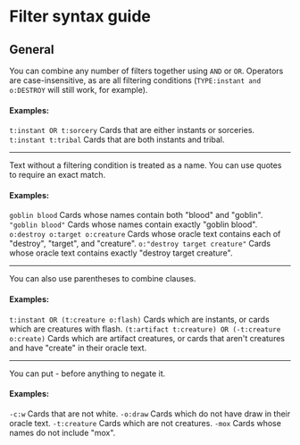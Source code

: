 # Filter syntax guide

## General

You can combine any number of filters together using `AND` or `OR`. Operators are case-insensitive, as are all filtering conditions (`TYPE:instant and o:DESTROY` will still work, for example).

#### Examples:

`t:instant OR t:sorcery`	Cards that are either instants or sorceries.
`t:instant t:tribal`	Cards that are both instants and tribal.

-----
Text without a filtering condition is treated as a name. You can use quotes to require an exact match.

#### Examples:

`goblin blood`	Cards whose names contain both "blood" and "goblin".
`"goblin blood"`	Cards whose names contain exactly "goblin blood".
`o:destroy o:target o:creature`	Cards whose oracle text contains each of "destroy", "target", and "creature".
`o:"destroy target creature"`	Cards whose oracle text contains exactly "destroy target creature".

-----
You can also use parentheses to combine clauses.

#### Examples:

`t:instant OR (t:creature o:flash)`	Cards which are instants, or cards which are creatures with flash.
`(t:artifact t:creature) OR (-t:creature o:create)`	Cards which are artifact creatures, or cards that aren't creatures and have "create" in their oracle text.

-----
You can put - before anything to negate it.

#### Examples:

`-c:w`	Cards that are not white.
`-o:draw`	Cards which do not have draw in their oracle text.
`-t:creature`	Cards which are not creatures.
`-mox`	Cards whose names do not include "mox".